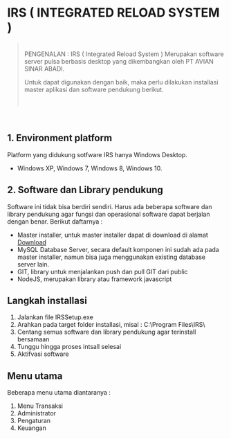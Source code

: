 # IRS ( INTEGRATED RELOAD SYSTEM )
> <br>
> PENGENALAN :  
> IRS ( Integrated Reload System ) Merupakan software server pulsa berbasis desktop yang dikembangkan oleh PT AVIAN SINAR ABADI.
>
> Untuk dapat digunakan dengan baik, maka perlu dilakukan installasi master aplikasi dan software pendukung berikut.
>  
> <br>
<br>

## 1. Environment platform 
Platform yang didukung sotfware IRS hanya Windows Desktop. 
* Windows XP, Windows 7, Windows 8, Windows 10.   

## 2. Software dan Library pendukung
Software ini tidak bisa berdiri sendiri. Harus ada beberapa software dan library pendukung agar fungsi dan operasional software dapat berjalan dengan benar.
Berikut daftarnya :
* Master installer, untuk master installer dapat di download di alamat [Download](http://softwarepulsairs.com/demo)
* MySQL Database Server, secara default komponen ini sudah ada pada master installer, namun bisa juga menggunakan existing database server lain.
* GIT, library untuk menjalankan push dan pull GIT dari public
* NodeJS, merupakan library atau framework javascript

## Langkah installasi 
1. Jalankan file IRSSetup.exe
2. Arahkan pada target folder installasi, misal : C:\Program Files\IRS\
3. Centang semua software dan library pendukung agar terinstall bersamaan
4. Tunggu hingga proses intsall selesai
5. Aktifvasi software

## Menu utama 
Beberapa menu utama diantaranya :
1. Menu Transaksi
2. Administrator
3. Pengaturan
4. Keuangan




